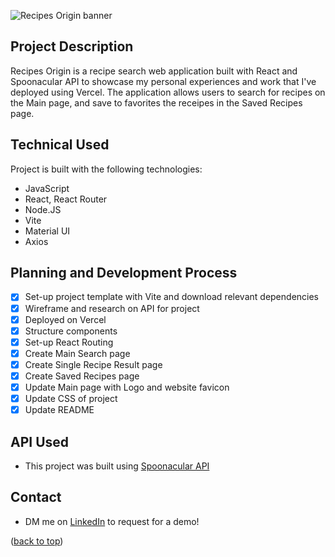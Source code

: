 <a name="readme-top"></a>

![Recipes Origin banner](https://user-images.githubusercontent.com/113533303/218633304-001fed03-979b-475f-83c1-c3bec34035d4.png)

## Project Description

Recipes Origin is a recipe search web application built with React and Spoonacular API to showcase my personal experiences and work that I've deployed using Vercel. The application allows users to search for recipes on the Main page, and save to favorites the receipes in the Saved Recipes page.

## Technical Used

Project is built with the following technologies:

- JavaScript
- React, React Router
- Node.JS
- Vite
- Material UI
- Axios

## Planning and Development Process

- [x] Set-up project template with Vite and download relevant dependencies
- [x] Wireframe and research on API for project
- [x] Deployed on Vercel
- [x] Structure components
- [x] Set-up React Routing
- [x] Create Main Search page
- [x] Create Single Recipe Result page
- [x] Create Saved Recipes page
- [x] Update Main page with Logo and website favicon
- [x] Update CSS of project
- [x] Update README

## API Used

- This project was built using [Spoonacular API](https://spoonacular.com/food-api)

## Contact

- DM me on [LinkedIn](https://www.linkedin.com/in/jaydenkeh/) to request for a demo!

<p align="left">(<a href="#readme-top">back to top</a>)</p>
